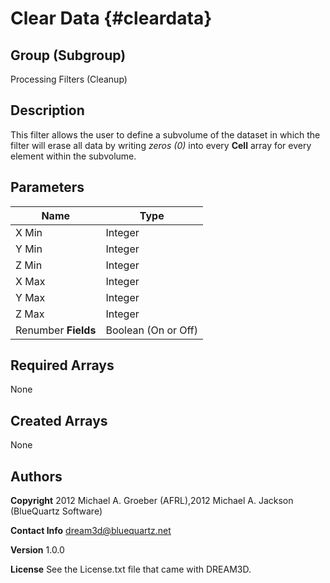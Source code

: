 Clear Data {#cleardata}
======

## Group (Subgroup) ##
Processing Filters (Cleanup)

## Description ##
This filter allows the user to define a subvolume of the dataset in which the filter will erase all data by writing *zeros (0)* into every **Cell** array for every element within the subvolume.


## Parameters ##

| Name | Type |
|------|------|
| X Min | Integer |
| Y Min | Integer |
| Z Min | Integer |
| X Max | Integer |
| Y Max | Integer |
| Z Max | Integer |
| Renumber **Fields** | Boolean (On or Off) |

## Required Arrays ##
None



## Created Arrays ##
None



## Authors ##

**Copyright** 2012 Michael A. Groeber (AFRL),2012 Michael A. Jackson (BlueQuartz Software)

**Contact Info** dream3d@bluequartz.net

**Version** 1.0.0

**License**  See the License.txt file that came with DREAM3D.



